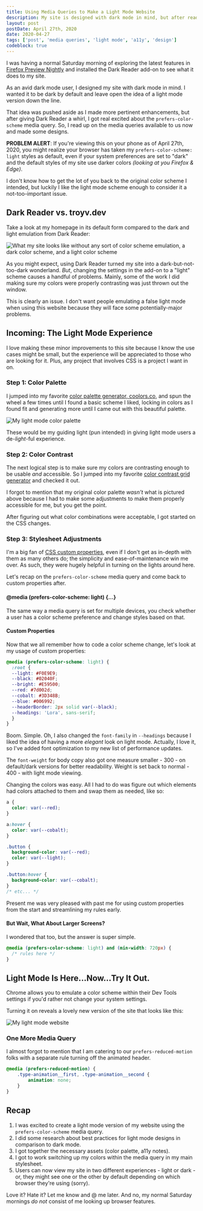 ```yaml
---
title: Using Media Queries to Make a Light Mode Website
description: My site is designed with dark mode in mind, but after reading about the latest in media query news, I was antsy to give light mode users a unique experience.
layout: post
postDate: April 27th, 2020
date: 2020-04-27
tags: ['post', 'media queries', 'light mode', 'a11y', 'design']
codeblock: true
---
```

I was having a normal Saturday morning of exploring the latest features in [Firefox Preview Nightly](https://play.google.com/store/apps/details?id=org.mozilla.fenix.nightly) and installed the Dark Reader add-on to see what it does to my site.

As an avid dark mode user, I designed my site with dark mode in mind. I wanted it to be dark by default and leave open the idea of a light mode version down the line.

That idea was pushed aside as I made more pertinent enhancements, but after giving Dark Reader a whirl, I got real excited about the `prefers-color-scheme` media query. So, I read up on the media queries available to us now and made some designs.

**PROBLEM ALERT**: If you're viewing this on your phone as of April 27th, 2020, you might realize your browser has taken my `prefers-color-scheme: light` styles as default, even if your system preferences are set to "dark" and the default styles of my site use darker colors _(looking at you Firefox & Edge)_.

I don't know how to get the lot of you back to the original color scheme I intended, but luckily I like the light mode scheme enough to consider it a not-too-important issue.

## Dark Reader vs. troyv.dev
Take a look at my homepage in its default form compared to the dark and light emulation from Dark Reader:

![What my site looks like without any sort of color scheme emulation, a dark color scheme, and a light color scheme](/images/mobile-all-three.jpg)

As you might expect, using Dark Reader turned my site into a dark-but-not-too-dark wonderland. _But_, changing the settings in the add-on to a "light" scheme causes a handful of problems. Mainly, some of the work I did making sure my colors were properly contrasting was just thrown out the window.

This is clearly an issue. I don't want people emulating a false light mode when using this website because they will face some potentially-major problems.

## Incoming: The Light Mode Experience
I love making these minor improvements to this site because I know the use cases might be small, but the experience will be appreciated to those who are looking for it. Plus, any project that involves CSS is a project I want in on.

### Step 1: Color Palette
I jumped into my favorite [color palette generator, coolors.co](https://coolors.co/), and spun the wheel a few times until I found a basic scheme I liked, locking in colors as I found fit and generating more until I came out with this beautiful palette.

![My light mode color palette](/images/light-palette.jpg)

These would be my guiding light (pun intended) in giving light mode users a de-_light_-ful experience.

### Step 2: Color Contrast
The next logical step is to make sure my colors are contrasting enough to be usable _and_ accessible. So I jumped into my favorite [color contrast grid generator](https://contrast-grid.eightshapes.com/) and checked it out.

I forgot to mention that my original color palette _wasn't_ what is pictured above because I had to make some adjustments to make them properly accessible for me, but you get the point.

After figuring out what color combinations were acceptable, I got started on the CSS changes.

### Step 3: Stylesheet Adjustments
I'm a big fan of [CSS custom properties](https://developer.mozilla.org/en-US/docs/Web/CSS/--*), even if I don't get as in-depth with them as many others do; the simplicity and ease-of-maintenance win me over. As such, they were hugely helpful in turning on the lights around here.

Let's recap on the `prefers-color-scheme` media query and come back to custom properties after.

#### @media (prefers-color-scheme: light) {...}
The same way a media query is set for multiple devices, you check whether a user has a color scheme preference and change styles based on that.

#### Custom Properties
Now that we all remember how to code a color scheme change, let's look at my usage of custom properties:

```css
@media (prefers-color-scheme: light) {
  :root {
  --light: #F0E9E9;
  --black: #02040F;
  --bright: #E59500;
  --red: #7d002d;
  --cobalt: #3D348B;
  --blue: #006992;
  --headerBorder: 2px solid var(--black);
  --headings: 'Lora', sans-serif;
  }
}
```

Boom. Simple. Oh, I also changed the `font-family` in `--headings` because I liked the idea of having a more _elegant_ look on light mode. Actually, I love it, so I've added font optimization to my new list of performance updates.

The `font-weight` for body copy also got one measure smaller - 300 - on default/dark versions for better readability. Weight is set back to normal - 400 - with light mode viewing.

Changing the colors was easy. All I had to do was figure out which elements had colors attached to them and swap them as needed, like so:

```css
a {
  color: var(--red);
}

a:hover {
  color: var(--cobalt);
}

.button {
  background-color: var(--red);
  color: var(--light);
}

.button:hover {
  background-color: var(--cobalt);
}
/* etc... */
```

Present me was very pleased with past me for using custom properties from the start and streamlining my rules early.

#### But Wait, What About Larger Screens?
I wondered that too, but the answer is super simple.

```css
@media (prefers-color-scheme: light) and (min-width: 720px) {
  /* rules here */
}
```

## Light Mode Is Here...Now...Try It Out.
Chrome allows you to emulate a color scheme within their Dev Tools settings if you'd rather not change your system settings.

Turning it on reveals a lovely new version of the site that looks like this:

![My light mode website](/images/light-mode.jpg)

### One More Media Query
I almost forgot to mention that I am catering to our `prefers-reduced-motion` folks with a separate rule turning off the animated header.

```css
@media (prefers-reduced-motion) {
	.type-animation__first, .type-animation__second {
		animation: none;
	}
}
```

## Recap
1. I was excited to create a light mode version of my website using the `prefers-color-scheme` media query.
2. I did some research about best practices for light mode designs in comparison to dark mode.
3. I got together the necessary assets (color palette, a11y notes).
4. I got to work switching up my colors within the media query in my main stylesheet.
5. Users can now view my site in two different experiences - light or dark - or, they might see one or the other by default depending on which browser they're using (sorry).

Love it? Hate it? Let me know and @ me later. And no, my normal Saturday mornings _do not_ consist of me looking up browser features.
